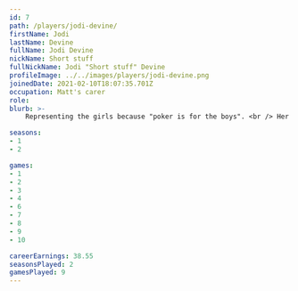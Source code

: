 ```yaml
---
id: 7
path: /players/jodi-devine/
firstName: Jodi
lastName: Devine
fullName: Jodi Devine
nickName: Short stuff
fullNickName: Jodi "Short stuff" Devine
profileImage: ../../images/players/jodi-devine.png
joinedDate: 2021-02-10T18:07:35.701Z
occupation: Matt's carer
role: 
blurb: >-
    Representing the girls because "poker is for the boys". <br /> Her biggest tournament win to date is circa $15. (Matt let her). <br /> Short in life, short stack at the table.

seasons:
- 1
- 2

games:
- 1
- 2
- 3
- 4
- 6
- 7
- 8
- 9
- 10

careerEarnings: 38.55
seasonsPlayed: 2
gamesPlayed: 9
---
```

